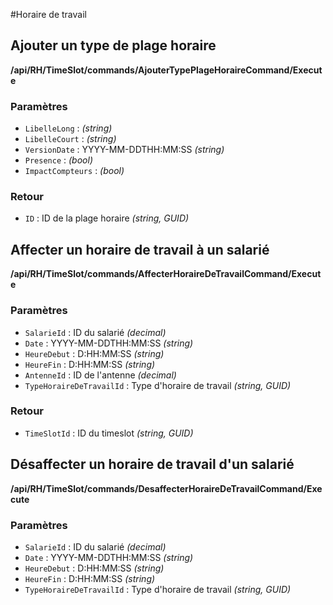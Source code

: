 #Horaire de travail

## Ajouter un type de plage horaire

**/api/RH/TimeSlot/commands/AjouterTypePlageHoraireCommand/Execute**

### Paramètres

- `LibelleLong` : *(string)*
- `LibelleCourt` : *(string)*
- `VersionDate` : YYYY-MM-DDTHH:MM:SS *(string)*
- `Presence` : *(bool)*
- `ImpactCompteurs` : *(bool)*

### Retour

- `ID` : ID de la plage horaire _(string, GUID)_
## Affecter un horaire de travail à un salarié

**/api/RH/TimeSlot/commands/AffecterHoraireDeTravailCommand/Execute**

### Paramètres

- `SalarieId` : ID du salarié *(decimal)*
- `Date` : YYYY-MM-DDTHH:MM:SS *(string)*
- `HeureDebut` : D:HH:MM:SS _(string)_
- `HeureFin` : D:HH:MM:SS _(string)_
- `AntenneId` : ID de l'antenne _(decimal)_
- `TypeHoraireDeTravailId` : Type d'horaire de travail _(string, GUID)_

### Retour

- `TimeSlotId` : ID du timeslot _(string, GUID)_

## Désaffecter un horaire de travail d'un salarié

**/api/RH/TimeSlot/commands/DesaffecterHoraireDeTravailCommand/Execute**

### Paramètres

- `SalarieId` : ID du salarié *(decimal)*
- `Date` : YYYY-MM-DDTHH:MM:SS *(string)*
- `HeureDebut` : D:HH:MM:SS _(string)_
- `HeureFin` : D:HH:MM:SS _(string)_
- `TypeHoraireDeTravailId` : Type d'horaire de travail _(string, GUID)_